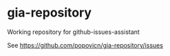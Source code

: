# gia-repository
Working repository for github-issues-assistant

See https://github.com/popovicn/gia-repository/issues
